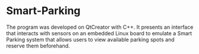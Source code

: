 # Smart-Parking
The program was developed on QtCreator with C++. It presents an interface that interacts with sensors on an embedded Linux board to emulate a Smart Parking system that allows users to view available parking spots and reserve them beforehand.
